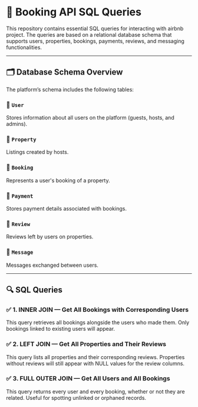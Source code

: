 # 📘 Booking API SQL Queries

This repository contains essential SQL queries for interacting with airbnb project. The queries are based on a relational database schema that supports users, properties, bookings, payments, reviews, and messaging functionalities.

---

## 🗂️ Database Schema Overview

The platform’s schema includes the following tables:

### 🔹 `User`
Stores information about all users on the platform (guests, hosts, and admins).

### 🔹 `Property`
Listings created by hosts.

### 🔹 `Booking`
Represents a user's booking of a property.

### 🔹 `Payment`
Stores payment details associated with bookings.

### 🔹 `Review`
Reviews left by users on properties.

### 🔹 `Message`
Messages exchanged between users.

---

## 🔍 SQL Queries

### ✅ 1. INNER JOIN — Get All Bookings with Corresponding Users

This query retrieves all bookings alongside the users who made them. Only bookings linked to existing users will appear.

### ✅ 2. LEFT JOIN — Get All Properties and Their Reviews

This query lists all properties and their corresponding reviews. Properties without reviews will still appear with NULL values for the review columns.

### ✅ 3. FULL OUTER JOIN — Get All Users and All Bookings

This query returns every user and every booking, whether or not they are related. Useful for spotting unlinked or orphaned records.